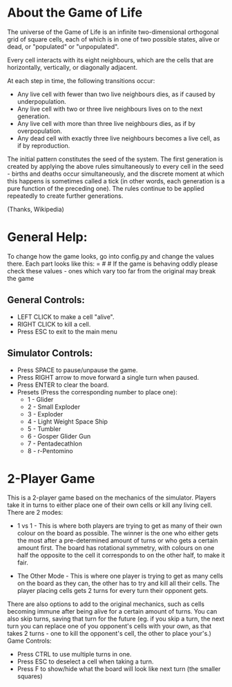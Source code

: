 # About the Game of Life

The universe of the Game of Life is an infinite two-dimensional orthogonal grid of square cells, each of which is in one of two possible states, alive or dead, or "populated" or "unpopulated".

Every cell interacts with its eight neighbours, which are the cells that are horizontally, vertically, or diagonally adjacent.

At each step in time, the following transitions occur:
- Any live cell with fewer than two live neighbours dies, as if caused by underpopulation.
- Any live cell with two or three live neighbours lives on to the next generation.
- Any live cell with more than three live neighbours dies, as if by overpopulation.
- Any dead cell with exactly three live neighbours becomes a live cell, as if by reproduction.

The initial pattern constitutes the seed of the system. The first generation is created by applying the above rules simultaneously to every cell in the seed - births and deaths occur simultaneously, and the discrete moment at which this happens is sometimes called a tick (in other words, each generation is a pure function of the preceding one). The rules continue to be applied repeatedly to create further generations.

(Thanks, Wikipedia)


# General Help:
To change how the game looks, go into config.py and change the values there.
Each part looks like this:
<Name> = <Value>  # <Original value> # <description of what changing the value will do>
If the game is behaving oddly please check these values - ones which vary too far from the original may break the game

## General Controls:
 - LEFT CLICK to make a cell "alive".
 - RIGHT CLICK to kill a cell.
 - Press ESC to exit to the main menu

## Simulator Controls:
 - Press SPACE to pause/unpause the game.
 - Press RIGHT arrow to move forward a single turn when paused.
 - Press ENTER to clear the board.
 - Presets (Press the corresponding number to place one):
   - 1 - Glider
   - 2 - Small Exploder
   - 3 - Exploder
   - 4 - Light Weight Space Ship
   - 5 - Tumbler
   - 6 - Gosper Glider Gun
   - 7 - Pentadecathlon
   - 8 - r-Pentomino

# 2-Player Game
This is a 2-player game based on the mechanics of the simulator. Players take it in turns to either place one of their own cells or kill any living cell.
There are 2 modes:
 - 1 vs 1 - This is where both players are trying to get as many of their own colour on the board as possible. The winner is the one who either gets the most after a pre-determined amount of turns or who gets a certain amount first. The board has rotational symmetry, with colours on one half the opposite to the cell it corresponds to on the other half, to make it fair.

- The Other Mode - This is where one player is trying to get as many cells on the board as they can, the other has to try and kill all their cells. The player placing cells gets 2 turns for every turn their opponent gets.

There are also options to add to the original mechanics, such as cells becoming immune after being alive for a certain amount of turns.
You can also skip turns, saving that turn for the future (eg. if you skip a turn, the next turn you can replace one of you opponent's cells with your own, as that takes 2 turns - one to kill the opponent's cell, the other to place your's.)
Game Controls:
- Press CTRL to use multiple turns in one.
- Press ESC to deselect a cell when taking a turn.
- Press F to show/hide what the board will look like next turn (the smaller squares)
